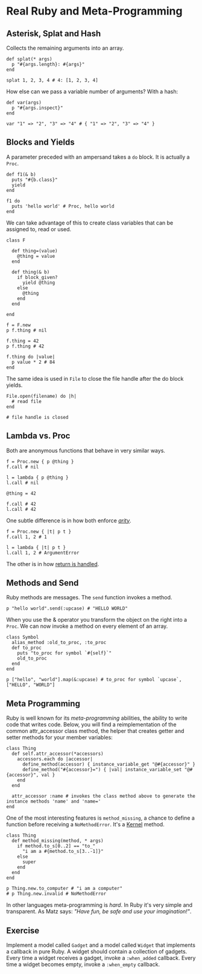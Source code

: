 Real Ruby and Meta-Programming
==============================

Asterisk, Splat and Hash
------------------------

Collects the remaining arguments into an array.

    def splat(* args)
      p "#{args.length}: #{args}"
    end

    splat 1, 2, 3, 4 # 4: [1, 2, 3, 4]

How else can we pass a variable number of arguments? With a hash:

    def var(args)
      p "#{args.inspect}"
    end

    var "1" => "2", "3" => "4" # { "1" => "2", "3" => "4" }

Blocks and Yields
-----------------

A parameter preceded with an ampersand takes a `do` block. It is actually a `Proc`.

    def f1(& b)
      puts "#{b.class}"
      yield 
    end

    f1 do
      puts 'hello world' # Proc, hello world
    end

We can take advantage of this to create class variables that can be assigned to, read or used.

    class F

      def thing=(value)
        @thing = value
      end

      def thing(& b)
        if block_given?
          yield @thing
        else
          @thing
        end
      end

    end

    f = F.new
    p f.thing # nil

    f.thing = 42
    p f.thing # 42

    f.thing do |value|
      p value * 2 # 84
    end

The same idea is used in `File` to close the file handle after the do block yields.

    File.open(filename) do |h|
      # read file
    end

    # file handle is closed

Lambda vs. Proc
---------------

Both are anonymous functions that behave in very similar ways.

    f = Proc.new { p @thing }
    f.call # nil

    l = lambda { p @thing }
    l.call # nil

    @thing = 42

    f.call # 42
    l.call # 42

One subtle difference is in how both enforce [*arity*](http://en.wikipedia.org/wiki/Arity).

    f = Proc.new { |t| p t }
    f.call 1, 2 # 1

    l = lambda { |t| p t }
    l.call 1, 2 # ArgumentError

The other is in how [return is handled](http://stackoverflow.com/questions/626/when-to-use-lambda-when-to-use-proc-new).

Methods and Send
----------------

Ruby methods are messages. The `send` function invokes a method.

    p "hello world".send(:upcase) # "HELLO WORLD"

When you use the & operator you transform the object on the right into a `Proc`. We can now invoke a method on every element of an array.

    class Symbol
      alias_method :old_to_proc, :to_proc
      def to_proc
        puts "to_proc for symbol `#{self}`"
        old_to_proc
      end
    end

    p ["hello", "world"].map(&:upcase) # to_proc for symbol `upcase`, ["HELLO", "WORLD"]

Meta Programming
----------------

Ruby is well known for its *meta-programming* abilities, the ability to write code that writes code. Below, you will find a reimplementation of the common attr_accessor class method, the helper that creates getter and setter methods for your member variables:

    class Thing
      def self.attr_accessor(*accessors)
        accessors.each do |accessor|
          define_method(accessor) { instance_variable_get "@#{accessor}" }
          define_method("#{accessor}=") { |val| instance_variable_set "@#{accessor}", val }
        end
      end

      attr_accessor :name # invokes the class method above to generate the instance methods 'name' and 'name='
    end

One of the most interesting features is `method_missing`, a chance to define a function before receiving a `NoMethodError`. It's a [Kernel](http://www.ruby-doc.org/core-1.9.3/Kernel.html) method.

    class Thing
      def method_missing(method, * args)
        if method.to_s[0..2] == "to_"
          "i am a #{method.to_s[3..-1]}"
        else
          super
        end
      end
    end

    p Thing.new.to_computer # "i am a computer"
    # p Thing.new.invalid # NoMethodError

In other languages meta-programming is *hard*. In Ruby it's very simple and transparent. As Matz says: *"Have fun, be safe and use your imagination!"*.

Exercise
--------

Implement a model called `Gadget` and a model called `Widget` that implements a callback in pure Ruby. A widget should contain a collection of gadgets. Every time a widget receives a gadget, invoke a `:when_added` callback. Every time a widget becomes empty, invoke a `:when_empty` callback.

